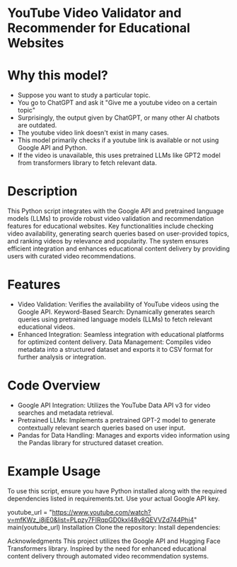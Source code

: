 # YouTube Video Validator and Recommender for Educational Websites

# Why this model?
* Suppose you want to study a particular topic.
* You go to ChatGPT and ask it "Give me a youtube video on a certain topic"
* Surprisingly, the output given by ChatGPT, or many other AI chatbots are outdated.
* The youtube video link doesn't exist in many cases.
* This model primarily checks if a youtube link is available or not using Google API and Python.
* If the video is unavailable, this uses pretrained LLMs like GPT2 model from transformers library to fetch relevant data.
  
# Description

This Python script integrates with the Google API and pretrained language models (LLMs) to provide robust video validation and recommendation features for educational websites. Key functionalities include checking video availability, generating search queries based on user-provided topics, and ranking videos by relevance and popularity. The system ensures efficient integration and enhances educational content delivery by providing users with curated video recommendations.

# Features
* Video Validation: Verifies the availability of YouTube videos using the Google API.
Keyword-Based Search: Dynamically generates search queries using pretrained language models (LLMs) to fetch relevant educational videos.
* Enhanced Integration: Seamless integration with educational platforms for optimized content delivery.
Data Management: Compiles video metadata into a structured dataset and exports it to CSV format for further analysis or integration.


# Code Overview
* Google API Integration: Utilizes the YouTube Data API v3 for video searches and metadata retrieval.
* Pretrained LLMs: Implements a pretrained GPT-2 model to generate contextually relevant search queries based on user input.
* Pandas for Data Handling: Manages and exports video information using the Pandas library for structured dataset creation.
  
# Example Usage
To use this script, ensure you have Python installed along with the required dependencies listed in requirements.txt. Use your actual Google API key.


youtube_url = "https://www.youtube.com/watch?v=mfKWz_i8jE0&list=PLpzy7FIRqpGD0kxI48v8QEVVZd744Phi4"
main(youtube_url)
Installation
Clone the repository:
Install dependencies:


Acknowledgments
This project utilizes the Google API and Hugging Face Transformers library.
Inspired by the need for enhanced educational content delivery through automated video recommendation systems.

